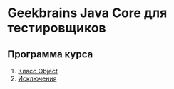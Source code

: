# Geekbrains Java Core для тестировщиков

## Программа курса

1. [Класс Object](https://github.com/EugeniaQA/geekbrains-java-core/tree/main/lesson-1)
1. [Исключения](https://github.com/EugeniaQA/geekbrains-java-core/tree/main/lesson-2)
